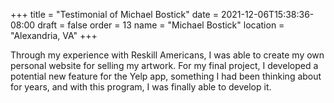 +++
title = "Testimonial of Michael Bostick"
date = 2021-12-06T15:38:36-08:00
draft = false
order = 13
name = "Michael Bostick"
location = "Alexandria, VA"
+++

Through my experience with Reskill Americans, I was able to create my own personal website for selling my artwork. For my final project, I developed a potential new feature for the Yelp app, something I had been thinking about for years, and with this program, I was finally able to develop it.
